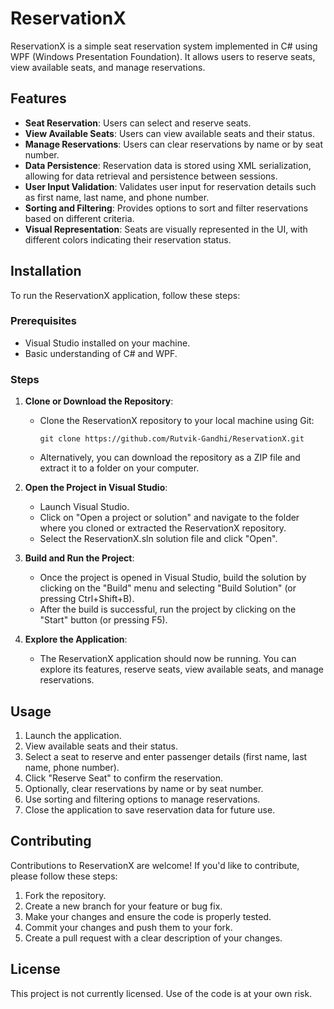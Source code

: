 # ReservationX

ReservationX is a simple seat reservation system implemented in C# using WPF (Windows Presentation Foundation). It allows users to reserve seats, view available seats, and manage reservations.

## Features

- **Seat Reservation**: Users can select and reserve seats.
- **View Available Seats**: Users can view available seats and their status.
- **Manage Reservations**: Users can clear reservations by name or by seat number.
- **Data Persistence**: Reservation data is stored using XML serialization, allowing for data retrieval and persistence between sessions.
- **User Input Validation**: Validates user input for reservation details such as first name, last name, and phone number.
- **Sorting and Filtering**: Provides options to sort and filter reservations based on different criteria.
- **Visual Representation**: Seats are visually represented in the UI, with different colors indicating their reservation status.

## Installation

To run the ReservationX application, follow these steps:

### Prerequisites

- Visual Studio installed on your machine.
- Basic understanding of C# and WPF.

### Steps

1. **Clone or Download the Repository**: 
   - Clone the ReservationX repository to your local machine using Git:
     ```
     git clone https://github.com/Rutvik-Gandhi/ReservationX.git
     ```
   - Alternatively, you can download the repository as a ZIP file and extract it to a folder on your computer.

2. **Open the Project in Visual Studio**:
   - Launch Visual Studio.
   - Click on "Open a project or solution" and navigate to the folder where you cloned or extracted the ReservationX repository.
   - Select the ReservationX.sln solution file and click "Open".

3. **Build and Run the Project**:
   - Once the project is opened in Visual Studio, build the solution by clicking on the "Build" menu and selecting "Build Solution" (or pressing Ctrl+Shift+B).
   - After the build is successful, run the project by clicking on the "Start" button (or pressing F5).

4. **Explore the Application**:
   - The ReservationX application should now be running. You can explore its features, reserve seats, view available seats, and manage reservations.

## Usage

1. Launch the application.
2. View available seats and their status.
3. Select a seat to reserve and enter passenger details (first name, last name, phone number).
4. Click "Reserve Seat" to confirm the reservation.
5. Optionally, clear reservations by name or by seat number.
6. Use sorting and filtering options to manage reservations.
7. Close the application to save reservation data for future use.

## Contributing

Contributions to ReservationX are welcome! If you'd like to contribute, please follow these steps:

1. Fork the repository.
2. Create a new branch for your feature or bug fix.
3. Make your changes and ensure the code is properly tested.
4. Commit your changes and push them to your fork.
5. Create a pull request with a clear description of your changes.

## License

This project is not currently licensed. Use of the code is at your own risk.
